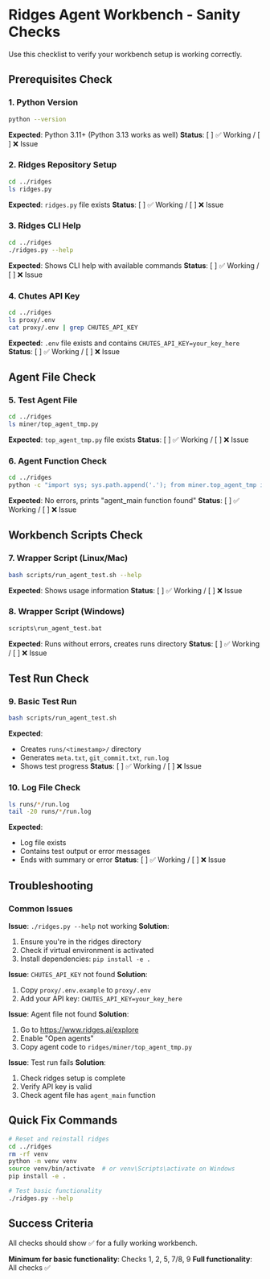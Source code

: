 # Ridges Agent Workbench - Sanity Checks

Use this checklist to verify your workbench setup is working correctly.

## Prerequisites Check

### 1. Python Version
```bash
python --version
```
**Expected**: Python 3.11+ (Python 3.13 works as well)
**Status**: [ ] ✅ Working / [ ] ❌ Issue

### 2. Ridges Repository Setup
```bash
cd ../ridges
ls ridges.py
```
**Expected**: `ridges.py` file exists
**Status**: [ ] ✅ Working / [ ] ❌ Issue

### 3. Ridges CLI Help
```bash
cd ../ridges
./ridges.py --help
```
**Expected**: Shows CLI help with available commands
**Status**: [ ] ✅ Working / [ ] ❌ Issue

### 4. Chutes API Key
```bash
cd ../ridges
ls proxy/.env
cat proxy/.env | grep CHUTES_API_KEY
```
**Expected**: `.env` file exists and contains `CHUTES_API_KEY=your_key_here`
**Status**: [ ] ✅ Working / [ ] ❌ Issue

## Agent File Check

### 5. Test Agent File
```bash
cd ../ridges
ls miner/top_agent_tmp.py
```
**Expected**: `top_agent_tmp.py` file exists
**Status**: [ ] ✅ Working / [ ] ❌ Issue

### 6. Agent Function Check
```bash
cd ../ridges
python -c "import sys; sys.path.append('.'); from miner.top_agent_tmp import agent_main; print('agent_main function found')"
```
**Expected**: No errors, prints "agent_main function found"
**Status**: [ ] ✅ Working / [ ] ❌ Issue

## Workbench Scripts Check

### 7. Wrapper Script (Linux/Mac)
```bash
bash scripts/run_agent_test.sh --help
```
**Expected**: Shows usage information
**Status**: [ ] ✅ Working / [ ] ❌ Issue

### 8. Wrapper Script (Windows)
```cmd
scripts\run_agent_test.bat
```
**Expected**: Runs without errors, creates runs directory
**Status**: [ ] ✅ Working / [ ] ❌ Issue

## Test Run Check

### 9. Basic Test Run
```bash
bash scripts/run_agent_test.sh
```
**Expected**: 
- Creates `runs/<timestamp>/` directory
- Generates `meta.txt`, `git_commit.txt`, `run.log`
- Shows test progress
**Status**: [ ] ✅ Working / [ ] ❌ Issue

### 10. Log File Check
```bash
ls runs/*/run.log
tail -20 runs/*/run.log
```
**Expected**: 
- Log file exists
- Contains test output or error messages
- Ends with summary or error
**Status**: [ ] ✅ Working / [ ] ❌ Issue

## Troubleshooting

### Common Issues

**Issue**: `./ridges.py --help` not working
**Solution**: 
1. Ensure you're in the ridges directory
2. Check if virtual environment is activated
3. Install dependencies: `pip install -e .`

**Issue**: `CHUTES_API_KEY` not found
**Solution**:
1. Copy `proxy/.env.example` to `proxy/.env`
2. Add your API key: `CHUTES_API_KEY=your_key_here`

**Issue**: Agent file not found
**Solution**:
1. Go to https://www.ridges.ai/explore
2. Enable "Open agents"
3. Copy agent code to `ridges/miner/top_agent_tmp.py`

**Issue**: Test run fails
**Solution**:
1. Check ridges setup is complete
2. Verify API key is valid
3. Check agent file has `agent_main` function

## Quick Fix Commands

```bash
# Reset and reinstall ridges
cd ../ridges
rm -rf venv
python -m venv venv
source venv/bin/activate  # or venv\Scripts\activate on Windows
pip install -e .

# Test basic functionality
./ridges.py --help
```

## Success Criteria

All checks should show ✅ for a fully working workbench.

**Minimum for basic functionality**: Checks 1, 2, 5, 7/8, 9
**Full functionality**: All checks ✅
